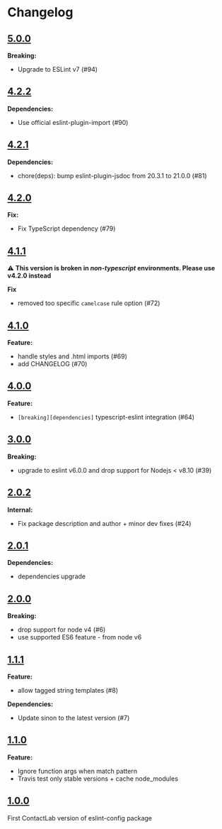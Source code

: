 # Changelog

## [5.0.0](https://github.com/contactlab/eslint-config-contactlab/releases/tag/5.0.0)

**Breaking:**

- Upgrade to ESLint v7 (#94)

## [4.2.2](https://github.com/contactlab/eslint-config-contactlab/releases/tag/4.2.2)

**Dependencies:**

- Use official eslint-plugin-import (#90)

## [4.2.1](https://github.com/contactlab/eslint-config-contactlab/releases/tag/4.2.1)

**Dependencies:**

- chore(deps): bump eslint-plugin-jsdoc from 20.3.1 to 21.0.0 (#81)

## [4.2.0](https://github.com/contactlab/eslint-config-contactlab/releases/tag/4.2.0)

**Fix:**

- Fix TypeScript dependency (#79)

## [4.1.1](https://github.com/contactlab/eslint-config-contactlab/releases/tag/4.1.1)

:warning: **This version is broken in _non-typescript_ environments. Please use v4.2.0 instead**

**Fix**

- removed too specific `camelcase` rule option (#72)

## [4.1.0](https://github.com/contactlab/eslint-config-contactlab/releases/tag/4.1.0)

**Feature:**

- handle styles and .html imports (#69)
- add CHANGELOG (#70)

## [4.0.0](https://github.com/contactlab/eslint-config-contactlab/releases/tag/4.0.0)

**Feature:**

- `[breaking][dependencies]` typescript-eslint integration (#64)

## [3.0.0](https://github.com/contactlab/eslint-config-contactlab/releases/tag/3.0.0)

**Breaking:**

- upgrade to eslint v6.0.0 and drop support for Nodejs < v8.10 (#39)

## [2.0.2](https://github.com/contactlab/eslint-config-contactlab/releases/tag/2.0.2)

**Internal:**

- Fix package description and author + minor dev fixes (#24)

## [2.0.1](https://github.com/contactlab/eslint-config-contactlab/releases/tag/2.0.1)

**Dependencies:**

- dependencies upgrade

## [2.0.0](https://github.com/contactlab/eslint-config-contactlab/releases/tag/2.0.0)

**Breaking:**

- drop support for node v4 (#6)
- use supported ES6 feature - from node v6

## [1.1.1](https://github.com/contactlab/eslint-config-contactlab/releases/tag/1.1.1)

**Feature:**

- allow tagged string templates (#8)

**Dependencies:**

- Update sinon to the latest version (#7)

## [1.1.0](https://github.com/contactlab/eslint-config-contactlab/releases/tag/1.1.0)

**Feature:**

- Ignore function args when match pattern
- Travis test only stable versions + cache node_modules

## [1.0.0](https://github.com/contactlab/eslint-config-contactlab/releases/tag/1.0.0)

First ContactLab version of eslint-config package
